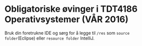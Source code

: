 # Obligatoriske øvinger i TDT4186 Operativsystemer (VÅR 2016)

Bruk din foretrukne IDE og sørg for å legge til `/res` som `source folder`(Eclipse) eller `resource folder` IntelliJ.

